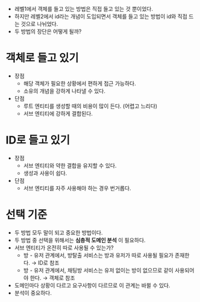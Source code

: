 - 레벨1에서 객체를 들고 있는 방법은 직접 들고 있는 것 뿐이었다.
- 하지만 레벨2에서 id라는 개념이 도입되면서 객체를 들고 있는 방법이 id와 직접 드는 것으로 나뉘었다.
- 두 방법의 장단은 어떻게 될까?

# 객체로 들고 있기

- 장점
    - 해당 객체가 필요한 상황에서 편하게 접근 가능하다.
    - 소유의 개념을 강하게 나타낼 수 있다.
- 단점
    - 루트 엔티티를 생성할 때의 비용이 많이 든다. (어렵고 느리다)
    - 서브 엔티티에 강하게 결합된다.

# ID로 들고 있기

- 장점
    - 서브 엔티티와 약한 결합을 유지할 수 있다.
    - 생성과 사용이 쉽다.
- 단점
    - 서브 엔티티를 자주 사용해야 하는 경우 번거롭다.

# 선택 기준

- 두 방법 모두 말이 되고 중요한 방법이다.
- 두 방법 중 선택을 위해서는 **심층적 도메인 분석** 이 필요하다.
- 서브 엔티티가 온전히 따로 사용될 수 있는가?
    - 방 - 유저 관계에서, 방탈출 서비스는 방과 유저가 따로 사용될 필요가 존재한다. → ID로 참조
    - 방 - 유저 관계에서, 채팅방 서비스는 유저 없이는 방이 없으므로 같이 사용되어야 한다. → 객체로 참조
- 도메인마다 상황이 다르고 요구사항이 다르므로 이 관계는 바뀔 수 있다.
- 분석이 중요하다.